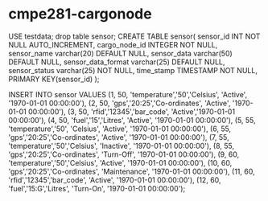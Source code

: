 # cmpe281-cargonode

USE testdata;
drop table sensor;
CREATE TABLE sensor(
      sensor_id INT NOT NULL AUTO_INCREMENT,
      cargo_node_id INTEGER NOT NULL,
      sensor_name varchar(20) DEFAULT NULL,
      sensor_data varchar(50) DEFAULT NULL,
      sensor_data_format varchar(25) DEFAULT NULL,
      sensor_status varchar(25) NOT NULL,
      time_stamp TIMESTAMP NOT NULL,
      PRIMARY KEY(sensor_id)
);

INSERT INTO sensor VALUES
(1, 50, 'temperature','50','Celsius', 'Active', '1970-01-01 00:00:00'), 
(2, 50, 'gps','20:25','Co-ordinates', 'Active', '1970-01-01 00:00:00'), 
(3, 50, 'rfid','12345','bar_code', 'Active','1970-01-01 00:00:00'), 
(4, 50, 'fuel','15','Litres', 'Active', '1970-01-01 00:00:00'),
(5, 55, 'temperature','50', 'Celsius', 'Active', '1970-01-01 00:00:00'), 
(6, 55, 'gps','20:25','Co-ordinates', 'Active', '1970-01-01 00:00:00'), 
(7, 55, 'temperature','50','Celsius', 'Inactive', '1970-01-01 00:00:00'), 
(8, 55, 'gps','20:25','Co-ordinates', 'Turn-Off', '1970-01-01 00:00:00'), 
(9, 60, 'temperature','50','Celsius', 'Active', '1970-01-01 00:00:00'), 
(10, 60, 'gps','20:25','Co-ordinates', 'Maintenance', '1970-01-01 00:00:00'), 
(11, 60, 'rfid','12345','bar_code', 'Active', '1970-01-01 00:00:00'), 
(12, 60, 'fuel','15:G','Litres', 'Turn-On', '1970-01-01 00:00:00');
